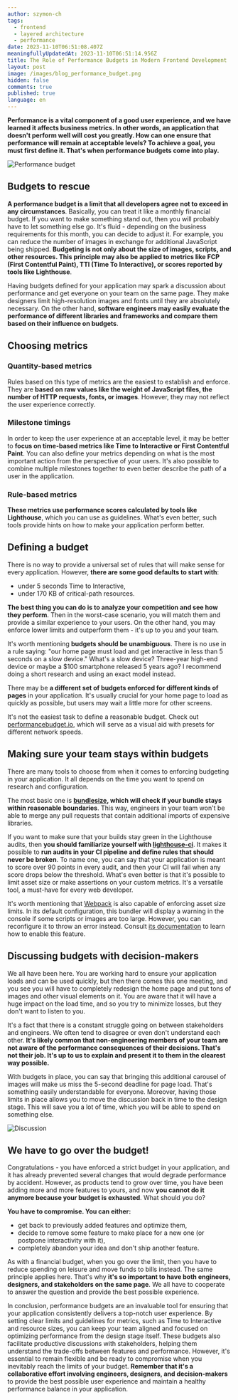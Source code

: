 ```yaml
---
author: szymon-ch
tags:
  - frontend
  - layered architecture
  - performance
date: 2023-11-10T06:51:08.407Z
meaningfullyUpdatedAt: 2023-11-10T06:51:14.956Z
title: The Role of Performance Budgets in Modern Frontend Development
layout: post
image: /images/blog_performance_budget.png
hidden: false
comments: true
published: true
language: en
---
```

**Performance is a vital component of a good user experience, and we have learned it affects business metrics. In other words, an application that doesn't perform well will cost you greatly. How can one ensure that performance will remain at acceptable levels? To achieve a goal, you must first define it. That's when performance budgets come into play.**

<div class="image"><img src="/images/blog_performance_budget.png" alt="Performance budget" title="Performance budget"  /> </div>

## Budgets to rescue

**A performance budget is a limit that all developers agree not to exceed in any circumstances**. Basically, you can treat it like a monthly financial budget. If you want to make something stand out, then you will probably have to let something else go. It's fluid - depending on the business requirements for this month, you can decide to adjust it. For example, you can reduce the number of images in exchange for additional JavaScript being shipped. **Budgeting is not only about the size of images, scripts, and other resources. This principle may also be applied to metrics like FCP (First Contentful Paint), TTI (Time To Interactive), or scores reported by tools like Lighthouse**.

Having budgets defined for your application may spark a discussion about performance and get everyone on your team on the same page. They make designers limit high-resolution images and fonts until they are absolutely necessary. On the other hand, **software engineers may easily evaluate the performance of different libraries and frameworks and compare them based on their influence on budgets**.

## Choosing metrics

### Quantity-based metrics

Rules based on this type of metrics are the easiest to establish and enforce. They are **based on raw values like the weight of JavaScript files, the number of HTTP requests, fonts, or images**. However, they may not reflect the user experience correctly.

### Milestone timings

In order to keep the user experience at an acceptable level, it may be better to **focus on time-based metrics like Time to Interactive or First Contentful Paint**. You can also define your metrics depending on what is the most important action from the perspective of your users. It's also possible to combine multiple milestones together to even better describe the path of a user in the application.

### Rule-based metrics

**These metrics use performance scores calculated by tools like Lighthouse**, which you can use as guidelines. What's even better, such tools provide hints on how to make your application perform better.

## Defining a budget

There is no way to provide a universal set of rules that will make sense for every application. However, **there are some good defaults to start with**:

* under 5 seconds Time to Interactive,
* under 170 KB of critical-path resources.

**The best thing you can do is to analyze your competition and see how they perform**. Then in the worst-case scenario, you will match them and provide a similar experience to your users. On the other hand, you may enforce lower limits and outperform them - it's up to you and your team.

It's worth mentioning **budgets should be unambiguous**. There is no use in a rule saying: "our home page must load and get interactive in less than 5 seconds on a slow device." What's a slow device? Three-year high-end device or maybe a $100 smartphone released 5 years ago? I recommend doing a short research and using an exact model instead.

There may be **a different set of budgets enforced for different kinds of pages** in your application. It's usually crucial for your home page to load as quickly as possible, but users may wait a little more for other screens.

It's not the easiest task to define a reasonable budget. Check out [performancebudget.io](https://performancebudget.io/), which will serve as a visual aid with presets for different network speeds.

## Making sure your team stays within budgets

There are many tools to choose from when it comes to enforcing budgeting in your application. It all depends on the time you want to spend on research and configuration.

The most basic one is **[bundlesize](https://github.com/siddharthkp/bundlesize), which will check if your bundle stays within reasonable boundaries**. This way, engineers in your team won't be able to merge any pull requests that contain additional imports of expensive libraries.

If you want to make sure that your builds stay green in the Lighthouse audits, then **you should familiarize yourself with [lighthouse-ci](https://github.com/GoogleChrome/lighthouse-ci)**. It makes it possible to **run audits in your CI pipeline and define rules that should never be broken**. To name one, you can say that your application is meant to score over 90 points in every audit, and then your CI will fail when any score drops below the threshold. What's even better is that it's possible to limit asset size or make assertions on your custom metrics. It's a versatile tool, a must-have for every web developer.

It's worth mentioning that [Webpack](https://webpack.js.org/) is also capable of enforcing asset size limits. In its default configuration, this bundler will display a warning in the console if some scripts or images are too large. However, you can reconfigure it to throw an error instead. Consult [its documentation](https://webpack.js.org/configuration/performance/) to learn how to enable this feature.

## Discussing budgets with decision-makers

We all have been here. You are working hard to ensure your application loads and can be used quickly, but then there comes this one meeting, and you see you will have to completely redesign the home page and put tons of images and other visual elements on it. You are aware that it will have a huge impact on the load time, and so you try to minimize losses, but they don't want to listen to you.

It's a fact that there is a constant struggle going on between stakeholders and engineers. We often tend to disagree or even don't understand each other. **It's likely common that non-engineering members of your team are not aware of the performance consequences of their decisions. That's not their job. It's up to us to explain and present it to them in the clearest way possible.**

With budgets in place, you can say that bringing this additional carousel of images will make us miss the 5-second deadline for page load. That's something easily understandable for everyone. Moreover, having those limits in place allows you to move the discussion back in time to the design stage. This will save you a lot of time, which you will be able to spend on something else.

<div class="image"><img src="/images/discussion_photo_blog.png" alt="Discussion" title="Discussion"  /> </div>

## We have to go over the budget!

Congratulations - you have enforced a strict budget in your application, and it has already prevented several changes that would degrade performance by accident. However, as products tend to grow over time, you have been adding more and more features to yours, and now **you cannot do it anymore because your budget is exhausted**. What should you do?

**You have to compromise. You can either:**

* get back to previously added features and optimize them,
* decide to remove some feature to make place for a new one (or postpone interactivity with it),
* completely abandon your idea and don't ship another feature.

As with a financial budget, when you go over the limit, then you have to reduce spending on leisure and move funds to bills instead. The same principle applies here. That's why **it's so important to have both engineers, designers, and stakeholders on the same page**. We all have to cooperate to answer the question and provide the best possible experience.

In conclusion, performance budgets are an invaluable tool for ensuring that your application consistently delivers a top-notch user experience. By setting clear limits and guidelines for metrics, such as Time to Interactive and resource sizes, you can keep your team aligned and focused on optimizing performance from the design stage itself. These budgets also facilitate productive discussions with stakeholders, helping them understand the trade-offs between features and performance. However, it's essential to remain flexible and be ready to compromise when you inevitably reach the limits of your budget. **Remember that it's a collaborative effort involving engineers, designers, and decision-makers** to provide the best possible user experience and maintain a healthy performance balance in your application.
